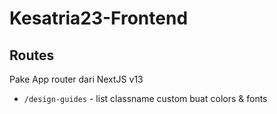 # Kesatria23-Frontend

## Routes

Pake App router dari NextJS v13

- `/design-guides` - list classname custom buat colors & fonts
